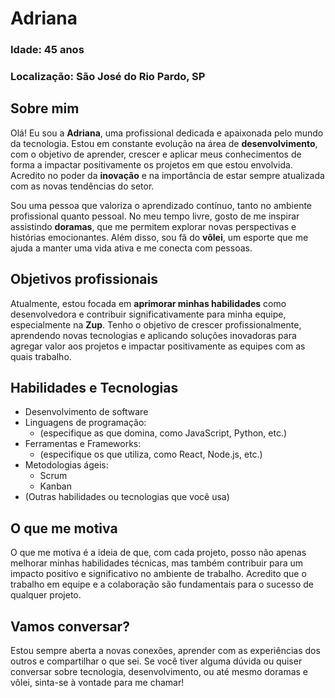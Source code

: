 # Adriana

### Idade: 45 anos  
### Localização: São José do Rio Pardo, SP

## Sobre mim

Olá! Eu sou a **Adriana**, uma profissional dedicada e apaixonada pelo mundo da tecnologia. Estou em constante evolução na área de **desenvolvimento**, com o objetivo de aprender, crescer e aplicar meus conhecimentos de forma a impactar positivamente os projetos em que estou envolvida. Acredito no poder da **inovação** e na importância de estar sempre atualizada com as novas tendências do setor.

Sou uma pessoa que valoriza o aprendizado contínuo, tanto no ambiente profissional quanto pessoal. No meu tempo livre, gosto de me inspirar assistindo **doramas**, que me permitem explorar novas perspectivas e histórias emocionantes. Além disso, sou fã do **vôlei**, um esporte que me ajuda a manter uma vida ativa e me conecta com pessoas.

## Objetivos profissionais

Atualmente, estou focada em **aprimorar minhas habilidades** como desenvolvedora e contribuir significativamente para minha equipe, especialmente na **Zup**. Tenho o objetivo de crescer profissionalmente, aprendendo novas tecnologias e aplicando soluções inovadoras para agregar valor aos projetos e impactar positivamente as equipes com as quais trabalho.

## Habilidades e Tecnologias

- Desenvolvimento de software
- Linguagens de programação: 
  - (especifique as que domina, como JavaScript, Python, etc.)
- Ferramentas e Frameworks:
  - (especifique os que utiliza, como React, Node.js, etc.)
- Metodologias ágeis:
  - Scrum
  - Kanban
- (Outras habilidades ou tecnologias que você usa)

## O que me motiva

O que me motiva é a ideia de que, com cada projeto, posso não apenas melhorar minhas habilidades técnicas, mas também contribuir para um impacto positivo e significativo no ambiente de trabalho. Acredito que o trabalho em equipe e a colaboração são fundamentais para o sucesso de qualquer projeto.

## Vamos conversar?

Estou sempre aberta a novas conexões, aprender com as experiências dos outros e compartilhar o que sei. Se você tiver alguma dúvida ou quiser conversar sobre tecnologia, desenvolvimento, ou até mesmo doramas e vôlei, sinta-se à vontade para me chamar!

